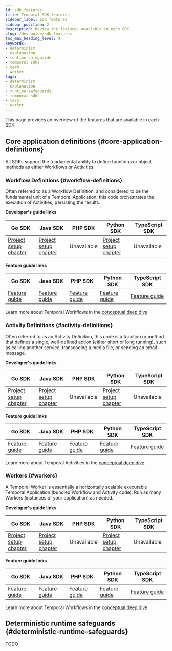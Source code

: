 ```yaml
---
id: sdk-features
title: Temporal SDK features
sidebar_label: SDK features
sidebar_position: 2
description: Review the features available in each SDK.
slug: /dev-guide/sdk-features
toc_max_heading_level: 4
keywords:
- determinism
- explanation
- runtime safeguards
- temporal sdks
- term
- worker
tags:
- determinism
- explanation
- runtime-safeguards
- temporal-sdks
- term
- worker
---
```


<!-- THIS FILE IS GENERATED. DO NOT EDIT THIS FILE DIRECTLY -->

This page provides an overview of the features that are available in each SDK.

## Core application definitions {#core-application-definitions}

All SDKs support the fundamental ability to define functions or object methods as either Workflows or Activities.

### Workflow Definitions {#workflow-definitions}

Often referred to as a Workflow Definition, and considered to be the fundamental unit of a Temporal Application, this code orchestrates the execution of Activities, persisting the results.

**Developer's guide links**

| Go SDK                                                             | Java SDK                                                                         | PHP SDK     | Python SDK                                                             | TypeScript SDK |
| ------------------------------------------------------------------ | -------------------------------------------------------------------------------- | ----------- | ---------------------------------------------------------------------- | -------------- |
| [Project setup chapter](/dev-guide/go/project-setup#workflow-code) | [Project setup chapter](/dev-guide/java/project-setup#boilerplate-workflow-code) | Unavailable | [Project setup chapter](/dev-guide/python/project-setup#workflow-code) | Unavailable    |

**Feature guide links**

| Go SDK                                                       | Java SDK                                                       | PHP SDK                                                       | Python SDK                                                       | TypeScript SDK                                                       |
| ------------------------------------------------------------ | -------------------------------------------------------------- | ------------------------------------------------------------- | ---------------------------------------------------------------- | -------------------------------------------------------------------- |
| [Feature guide](/dev-guide/go/foundations#develop-workflows) | [Feature guide](/dev-guide/java/foundations#develop-workflows) | [Feature guide](/dev-guide/php/foundations#develop-workflows) | [Feature guide](/dev-guide/python/foundations#develop-workflows) | [Feature guide](/dev-guide/typescript/foundations#develop-workflows) |

Learn more about Temporal Workflows in the [conceptual deep dive](/workflows#).

### Activity Definitions {#activity-definitions}

Often referred to as an Activity Definition, this code is a function or method that defines a single, well-defined action (either short or long running), such as calling another service, transcoding a media file, or sending an email message.

**Developer's guide links**

| Go SDK                                                             | Java SDK                                                                         | PHP SDK     | Python SDK                                                                               | TypeScript SDK |
| ------------------------------------------------------------------ | -------------------------------------------------------------------------------- | ----------- | ---------------------------------------------------------------------------------------- | -------------- |
| [Project setup chapter](/dev-guide/go/project-setup#activity-code) | [Project setup chapter](/dev-guide/java/project-setup#boilerplate-activity-code) | Unavailable | [Project setup chapter](/python/generated/backgroundcheck-boilerplate-ssntrace-activity) | Unavailable    |

**Feature guide links**

| Go SDK                                                         | Java SDK                                                        | PHP SDK                                                        | Python SDK                                                        | TypeScript SDK                                                        |
| -------------------------------------------------------------- | --------------------------------------------------------------- | -------------------------------------------------------------- | ----------------------------------------------------------------- | --------------------------------------------------------------------- |
| [Feature guide](/dev-guide/go/foundations#activity-definition) | [Feature guide](/dev-guide/java/foundations#develop-activities) | [Feature guide](/dev-guide/php/foundations#develop-activities) | [Feature guide](/dev-guide/python/foundations#develop-activities) | [Feature guide](/dev-guide/typescript/foundations#develop-activities) |

Learn more about Temporal Activities in the [conceptual deep dive](/activities#).

### Workers {#workers}

A Temporal Worker is essentially a horizontally scalable executable Temporal Application (bundled Workflow and Activity code).
Run as many Workers (instances of your application) as needed.

**Developer's guide links**

| Go SDK                                                                 | Java SDK                                                                 | PHP SDK     | Python SDK                                                                                     | TypeScript SDK |
| ---------------------------------------------------------------------- | ------------------------------------------------------------------------ | ----------- | ---------------------------------------------------------------------------------------------- | -------------- |
| [Project setup chapter](/dev-guide/go/project-setup#dev-server-worker) | [Project setup chapter](/dev-guide/java/project-setup#dev-server-worker) | Unavailable | [Project setup chapter](/python/generated/backgroundcheck-boilerplate-run-a-dev-server-worker) | Unavailable    |

**Feature guide links**

| Go SDK                                                    | Java SDK                                                      | PHP SDK                                                      | Python SDK                                                      | TypeScript SDK                                                      |
| --------------------------------------------------------- | ------------------------------------------------------------- | ------------------------------------------------------------ | --------------------------------------------------------------- | ------------------------------------------------------------------- |
| [Feature guide](/dev-guide/go/foundations#develop-worker) | [Feature guide](/dev-guide/java/foundations#run-a-dev-worker) | [Feature guide](/dev-guide/php/foundations#run-a-dev-worker) | [Feature guide](/dev-guide/python/foundations#run-a-dev-worker) | [Feature guide](/dev-guide/typescript/foundations#run-a-dev-worker) |

Learn more about Temporal Workflows in the [conceptual deep dive](/workflows#).

## Deterministic runtime safeguards {#deterministic-runtime-safeguards}

TODO
